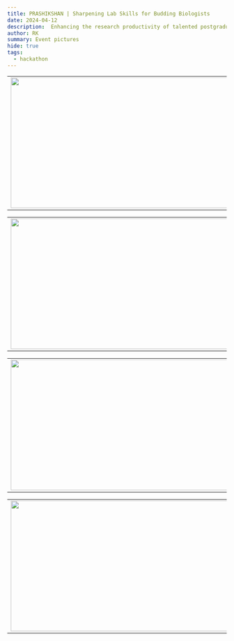 ```yaml
---
title: PRASHIKSHAN | Sharpening Lab Skills for Budding Biologists
date: 2024-04-12
description:  Enhancing the research productivity of talented postgraduate and doctoral students
author: RK 
summary: Event pictures
hide: true
tags:
  - hackathon
---
```


<table>
  <tr>
    <td><img src='{{ "/static/img/photo/GNDU_3.jpg" | url }}' width="500" height="300"></td>
    <td><img src='{{ "/static/img/photo/GNDU_5.jpg" | url }}' width="500" height="300"></td>
  </tr>   
</table>

<table>
  <tr>
    <td><img src='{{ "/static/img/photo/GNDU_9.jpg" | url }}' width="500" height="300"></td>
    <td><img src='{{ "/static/img/photo/GNDU_10.jpg" | url }}' width="500" height="300"></td>
  </tr>   
</table>

<table>
  <tr>
    <td><img src='{{ "/static/img/photo/GNDU_13.jpg" | url }}' width="500" height="300"></td>
    <td><img src='{{ "/static/img/photo/GNDU_7.jpg" | url }}' width="500" height="300"></td>
  </tr>   
</table>

<table>
  <tr>
    <td><img src='{{ "/static/img/photo/GNDU_8.jpg" | url }}' width="500" height="300"></td>
    <td><img src='{{ "/static/img/photo/GNDU_11.jpg" | url }}' width="500" height="300"></td>
  </tr>   
</table>
